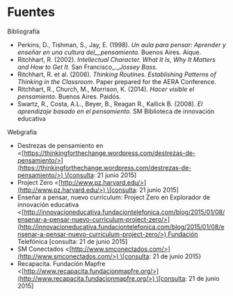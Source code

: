 # Fuentes

Bibliografía

*   Perkins, D., Tishman, S., Jay, E. (1998). _Un aula para pensar: Aprender y enseñar en una cultura del__pensamiento._ Buenos Aires. Aique.
*   Ritchhart, R. (2002). _Intellectual Character. What It Is, Why It Matters and How to Get It._ San Francisco_.__Jossey Bass._
*   Ritchhart, R. et al. (2006). _Thinking Routines. Establishing Patterns of Thinking in the Classroom_. Paper prepared for the AERA Conference.
*   Ritchhart, R., Church, M., Morrison, K. (2014). _Hacer visible el pensamiento._ Buenos Aires. Paidós.
*   Swartz, R., Costa, A.L., Beyer, B., Reagan R., Kallick B. (2008). _El aprendizaje basado en el pensamiento._ SM Biblioteca de innovación educativa

Webgrafía

*   Destrezas de pensamiento en <[https://thinkingforthechange.wordpress.com/destrezas-de-pensamiento/>](https://thinkingforthechange.wordpress.com/destrezas-de-pensamiento/>) \[consulta: 21 junio 2015\]
*   Project Zero <[http://www.pz.harvard.edu/>](http://www.pz.harvard.edu/>) \[consulta: 21 junio 2015\]
*   Enseñar a pensar, nuevo currículum: Project Zero en Explorador de innovación educativa <[http://innovacioneducativa.fundaciontelefonica.com/blog/2015/01/08/ensenar-a-pensar-nuevo-curriculum-project-zero/>](http://innovacioneducativa.fundaciontelefonica.com/blog/2015/01/08/ensenar-a-pensar-nuevo-curriculum-project-zero/>) Fundación Telefónica \[consulta: 21 de junio 2015\]
*   SM Conectados <[http://www.smconectados.com/>](http://www.smconectados.com/>) \[consulta: 21 de junio 2015}
*   Recapacita. Fundación Mapfre <[http://www.recapacita.fundacionmapfre.org/>](http://www.recapacita.fundacionmapfre.org/>) \[consulta: 21 de junio 2015\]
